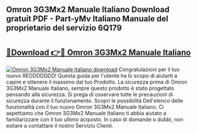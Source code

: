 ## Omron 3G3Mx2 Manuale Italiano Download gratuit PDF - Part-yMv Italiano Manuale del proprietario del servizio 6Q179

# <h2><a href="http://dfazem.blite.top/?on=Omron+3G3Mx2+Manuale+Italiano">🔗Download 👉🔴 Omron 3G3Mx2 Manuale Italiano</a></h2>

[![Omron 3G3Mx2 Manuale Italiano download](https://i.imgur.com/lujVjoI.png)](http://dfazem.blite.top/?on=Omron+3G3Mx2+Manuale+Italiano)
Congratulazioni per il tuo nuovo REDDDDDDD! Questa guida per l'utente ha lo scopo di aiutarti a capire e ottenere il massimo dal tuo Prodotto. La sicurezza prima di Omron 3G3Mx2 Manuale Italiano, sempre questo prodotto è stato progettato pensando alla sicurezza. Si prega di osservare tutte le precauzioni di sicurezza durante il funzionamento. Scopri le possibilità Dell'elenco delle funzionalità con il tuo nuovo Omron 3G3Mx2 Manuale Italiano. Ci aspettiamo che Omron 3G3Mx2 Manuale Italiano ti abbia aiutato a familiarizzare con il tuo ultimo acquisto. In caso di domande o dubbi, non esitare a contattare il nostro Servizio Clienti.
